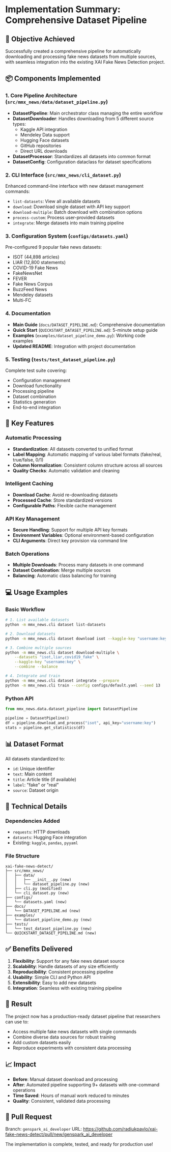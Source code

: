 # Implementation Summary: Comprehensive Dataset Pipeline

## 🎯 Objective Achieved
Successfully created a comprehensive pipeline for automatically downloading and processing fake news datasets from multiple sources, with seamless integration into the existing XAI Fake News Detection project.

## 📦 Components Implemented

### 1. Core Pipeline Architecture (`src/mmx_news/data/dataset_pipeline.py`)
- **DatasetPipeline**: Main orchestrator class managing the entire workflow
- **DatasetDownloader**: Handles downloading from 5 different source types:
  - Kaggle API integration
  - Mendeley Data support
  - Hugging Face datasets
  - GitHub repositories
  - Direct URL downloads
- **DatasetProcessor**: Standardizes all datasets into common format
- **DatasetConfig**: Configuration dataclass for dataset specifications

### 2. CLI Interface (`src/mmx_news/cli_dataset.py`)
Enhanced command-line interface with new dataset management commands:
- `list-datasets`: View all available datasets
- `download`: Download single dataset with API key support
- `download-multiple`: Batch download with combination options
- `process-custom`: Process user-provided datasets
- `integrate`: Merge datasets into main training pipeline

### 3. Configuration System (`configs/datasets.yaml`)
Pre-configured 9 popular fake news datasets:
- ISOT (44,898 articles)
- LIAR (12,800 statements)
- COVID-19 Fake News
- FakeNewsNet
- FEVER
- Fake News Corpus
- BuzzFeed News
- Mendeley datasets
- Multi-FC

### 4. Documentation
- **Main Guide** (`docs/DATASET_PIPELINE.md`): Comprehensive documentation
- **Quick Start** (`QUICKSTART_DATASET_PIPELINE.md`): 5-minute setup guide
- **Examples** (`examples/dataset_pipeline_demo.py`): Working code examples
- **Updated README**: Integration with project documentation

### 5. Testing (`tests/test_dataset_pipeline.py`)
Complete test suite covering:
- Configuration management
- Download functionality
- Processing pipeline
- Dataset combination
- Statistics generation
- End-to-end integration

## 🚀 Key Features

### Automatic Processing
- **Standardization**: All datasets converted to unified format
- **Label Mapping**: Automatic mapping of various label formats (fake/real, true/false, 0/1)
- **Column Normalization**: Consistent column structure across all sources
- **Quality Checks**: Automatic validation and cleaning

### Intelligent Caching
- **Download Cache**: Avoid re-downloading datasets
- **Processed Cache**: Store standardized versions
- **Configurable Paths**: Flexible cache management

### API Key Management
- **Secure Handling**: Support for multiple API key formats
- **Environment Variables**: Optional environment-based configuration
- **CLI Arguments**: Direct key provision via command line

### Batch Operations
- **Multiple Downloads**: Process many datasets in one command
- **Dataset Combination**: Merge multiple sources
- **Balancing**: Automatic class balancing for training

## 💻 Usage Examples

### Basic Workflow
```bash
# 1. List available datasets
python -m mmx_news.cli dataset list-datasets

# 2. Download datasets
python -m mmx_news.cli dataset download isot --kaggle-key "username:key"

# 3. Combine multiple sources
python -m mmx_news.cli dataset download-multiple \
    --datasets "isot,liar,covid19_fake" \
    --kaggle-key "username:key" \
    --combine --balance

# 4. Integrate and train
python -m mmx_news.cli dataset integrate --prepare
python -m mmx_news.cli train --config configs/default.yaml --seed 13
```

### Python API
```python
from mmx_news.data.dataset_pipeline import DatasetPipeline

pipeline = DatasetPipeline()
df = pipeline.download_and_process("isot", api_key="username:key")
stats = pipeline.get_statistics(df)
```

## 📊 Dataset Format
All datasets standardized to:
- `id`: Unique identifier
- `text`: Main content
- `title`: Article title (if available)
- `label`: "fake" or "real"
- `source`: Dataset origin

## 🔧 Technical Details

### Dependencies Added
- `requests`: HTTP downloads
- `datasets`: Hugging Face integration
- Existing: `kaggle`, `pandas`, `pyyaml`

### File Structure
```
xai-fake-news-detect/
├── src/mmx_news/
│   ├── data/
│   │   ├── __init__.py (new)
│   │   └── dataset_pipeline.py (new)
│   ├── cli.py (modified)
│   └── cli_dataset.py (new)
├── configs/
│   └── datasets.yaml (new)
├── docs/
│   └── DATASET_PIPELINE.md (new)
├── examples/
│   └── dataset_pipeline_demo.py (new)
├── tests/
│   └── test_dataset_pipeline.py (new)
└── QUICKSTART_DATASET_PIPELINE.md (new)
```

## ✅ Benefits Delivered

1. **Flexibility**: Support for any fake news dataset source
2. **Scalability**: Handle datasets of any size efficiently
3. **Reproducibility**: Consistent processing pipeline
4. **Usability**: Simple CLI and Python API
5. **Extensibility**: Easy to add new datasets
6. **Integration**: Seamless with existing training pipeline

## 🎉 Result
The project now has a production-ready dataset pipeline that researchers can use to:
- Access multiple fake news datasets with single commands
- Combine diverse data sources for robust training
- Add custom datasets easily
- Reproduce experiments with consistent data processing

## 📈 Impact
- **Before**: Manual dataset download and processing
- **After**: Automated pipeline supporting 9+ datasets with one-command operations
- **Time Saved**: Hours of manual work reduced to minutes
- **Quality**: Consistent, validated data processing

## 🔗 Pull Request
Branch: `genspark_ai_developer`
URL: https://github.com/radiukpavlo/xai-fake-news-detect/pull/new/genspark_ai_developer

The implementation is complete, tested, and ready for production use!